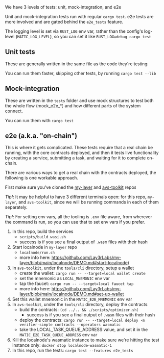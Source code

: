We have 3 levels of tests: unit, mock-integration, and e2e

Unit and mock-integration tests run with regular `cargo test`. e2e tests are more involved and are gated behind the `e2e_tests` feature.

The logging level is set via `RUST_LOG` env var, rather than the config's log-level (`MATIC_LOG_LEVEL`), so you can set it like `RUST_LOG=debug cargo test`

## Unit tests

These are generally written in the same file as the code they're testing

You can run them faster, skipping other tests, by running `cargo test --lib`

## Mock-integration

These are written in the `tests` folder and use mock structures to test both the whole flow (mock_e2e_*) and how different parts of the system connect.

You can run them with `cargo test`

## e2e (a.k.a. "on-chain")

This is where it gets complicated. These tests require that a real chain be running, with the core contracts deployed, and then it tests live functionality by creating a service, submitting a task, and waiting for it to complete on-chain.

There are various ways to get a real chain with the contracts deployed, the following is one workable approach.

First make sure you've cloned the [my-layer](https://github.com/Lay3rLabs/my-layer) and [avs-toolkit](https://github.com/Lay3rLabs/avs-toolkit) repos

_Tip!_: It may be helpful to have 3 different terminals open: for this repo, `my-layer`, and `avs-toolkit`, since we will be running commands in each of them separately.

_Tip!_: For setting env vars, all the tooling is `.env` file aware, from wherever the command is run, so you can use that to set env vars if you prefer. 

1. In this repo, build the services
    - `scripts/build_wasi.sh`
    - success is if you see a final output of `.wasm` files with their hash
2. Start localnode in `my-layer` repo
    - `localnode/run.sh`
    - more info here: https://github.com/Lay3rLabs/my-layer/blob/main/localnode/DEMO.md#start-localnode)
3. In `avs-toolkit`, under the `tools/cli` directory, setup a wallet
    - create the wallet: `cargo run -- --target=local wallet create`
    - set the mnemonic as `LOCAL_MNEMONIC` env var
    - tap the faucet: `cargo run -- --target=local faucet tap`
    - more info here: https://github.com/Lay3rLabs/my-layer/blob/main/localnode/DEMO.md#set-up-wallet
4. Set this wallet mnemonic in the `MATIC_E2E_MNEMONIC` env var
5. In `avs-toolkit`, under the `tools/cli` directory, deploy the contracts
    - build the contracts: `(cd ../.. && ./scripts/optimizer.sh)`
        - success is if you see a final output of `.wasm` files with their hash
    - deploy the contracts: `cargo run -- --target=local deploy -m verifier-simple contracts --operators wasmatic`
    - take the LOCAL_TASK_QUEUE_ADDRESS value, and set it in the `MATIC_E2E_TASK_QUEUE_ADDRESS` env var
6. Kill the localnode's wasmatic instance to make sure we're hitting the test instance only: `docker stop localnode-wasmatic-1`
7. In this repo, run the tests: `cargo test --features e2e_tests`